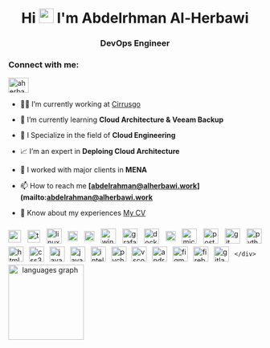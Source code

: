 
<h1 align="center">Hi <img src="https://github.com/sciencepal/sciencepal/blob/master/assets/Hi.gif" width="29px"> I'm Abdelrhman Al-Herbawi</h1>
<h3 align="center">DevOps Engineer</h3>

<!--<p align="left"> <a href="https://github.com/ryo-ma/github-profile-trophy"><img src="https://github-profile-trophy.vercel.app/?username=abda616" alt="abda616" /></a> </p>-->

<h3 align="left">Connect with me:</h3>
<p align="left">
<a href="https://linkedin.com/in/aherbawi" target="blank"><img align="center" src="https://raw.githubusercontent.com/rahuldkjain/github-profile-readme-generator/master/src/images/icons/Social/linked-in-alt.svg" alt="aherbawi" height="30" width="40" /></a>
<!-- <a href="https://www.hackerrank.com/@" target="blank"><img align="center" src="https://raw.githubusercontent.com/rahuldkjain/github-profile-readme-generator/master/src/images/icons/Social/hackerrank.svg" alt="@" height="30" width="40" /></a>
<a href="https://codeforces.com/profile/" target="blank"><img align="center" src="https://raw.githubusercontent.com/rahuldkjain/github-profile-readme-generator/master/src/images/icons/Social/codeforces.svg" alt="" height="30" width="40" /></a>
<a href="https://www.leetcode.com/" target="blank"><img align="center" src="https://raw.githubusercontent.com/rahuldkjain/github-profile-readme-generator/master/src/images/icons/Social/leet-code.svg" alt="" height="30" width="40" /></a> -->
</p>

- 🧑‍💻 I’m currently working at [Cirrusgo](https://cirrusgo.com)

- 🌱 I’m currently learning **Cloud Architecture & Veeam Backup**

- 🤖 I Specialize in the field of **Cloud Engineering**

- 📈 I’m an expert in **Deploing Cloud Architecture**

- 🤝 I worked with major clients in **MENA**

- 📫 How to reach me **[abdelrahman@alherbawi.work](mailto:abdelrahman@alherbawi.work**

- 📄 Know about my experiences [My CV](https://alherbawi.work)


###

<div style="display: flex;justify-content: space-between;align-content: center;flex-wrap: wrap;flex-direction: row;align-items: center;column-gap: 10px;">
        <img src="https://static.cdnlogo.com/logos/a/19/aws.svg" height="25" alt="aws logo"/>
        <img src="https://static.cdnlogo.com/logos/t/40/terraform.svg" height="25" alt="terraform logo"/>
        <img src="https://cdn.jsdelivr.net/gh/devicons/devicon/icons/linux/linux-original.svg" height="30" alt="linux logo"/>
        <img src="https://static.cdnlogo.com/logos/u/81/ubuntu.svg" height="20" alt="ubuntu logo"/>
        <img src="https://static.cdnlogo.com/logos/m/82/macos-wordmark-2017.svg"height="20" alt="macos logo"/>
        <img src="https://cdn.jsdelivr.net/gh/devicons/devicon/icons/windows8/windows8-original.svg" height="30" alt="windows8 logo"/>
        <img src="https://static.cdnlogo.com/logos/g/64/grafana.svg" height="30" alt="grafana logo"/>
        <img src="https://cdn.jsdelivr.net/gh/devicons/devicon/icons/docker/docker-original.svg" height="30" alt="docker logo">
        <img src="https://cdn.brandfetch.io/idVHk_jeH3/theme/dark/logo.svg?c=1bxid64Mup7aczewSAYMX&t=1693285842506" height="20" alt="veeam">
        <img src="https://cdn.jsdelivr.net/gh/devicons/devicon/icons/microsoftsqlserver/microsoftsqlserver-plain.svg" height="30" alt="microsoftsqlserver logo"/>
        <img src="https://cdn.simpleicons.org/postman/FF6C37" height="30" alt="postman logo"  />
        <img src="https://cdn.jsdelivr.net/gh/devicons/devicon/icons/git/git-original.svg" height="30" alt="git logo"  />
        <img src="https://cdn.jsdelivr.net/gh/devicons/devicon/icons/python/python-original.svg" height="30" alt="python logo"  />
        <img src="https://cdn.jsdelivr.net/gh/devicons/devicon/icons/html5/html5-original.svg" height="30" alt="html5 logo"  />
        <img src="https://cdn.simpleicons.org/css3/1572B6" height="30" alt="css3 logo"  />
        <img src="https://cdn.jsdelivr.net/gh/devicons/devicon/icons/javascript/javascript-original.svg" height="30" alt="javascript logo"  />
        <img src="https://cdn.jsdelivr.net/gh/devicons/devicon/icons/java/java-original.svg" height="30" alt="java logo"  />
        <img src="https://cdn.jsdelivr.net/gh/devicons/devicon/icons/intellij/intellij-original.svg" height="30" alt="intellij logo"  />
        <img src="https://cdn.jsdelivr.net/gh/devicons/devicon/icons/pycharm/pycharm-original.svg" height="30" alt="pycharm logo"  />
        <img src="https://cdn.jsdelivr.net/gh/devicons/devicon/icons/vscode/vscode-original.svg" height="30" alt="vscode logo"  />
        <img src="https://cdn.jsdelivr.net/gh/devicons/devicon/icons/androidstudio/androidstudio-original.svg" height="30" alt="android studio logo"  />
        <img src="https://cdn.jsdelivr.net/gh/devicons/devicon/icons/figma/figma-original.svg" height="30" alt="figma logo"  />
        <img src="https://cdn.jsdelivr.net/gh/devicons/devicon/icons/firebase/firebase-plain.svg" height="30" alt="firebase logo"  />
        <img src="https://cdn.jsdelivr.net/gh/devicons/devicon/icons/gitlab/gitlab-original.svg" height="30" alt="gitlab logo"  />

    </div>

###

<div align="center">
  <img src="https://github-readme-stats.vercel.app/api/top-langs?username=abda616&locale=en&hide_title=false&layout=compact&card_width=320&langs_count=10&theme=dracula&hide_border=false" height="150" alt="languages graph"  />
</div>

###



###



<br clear="both">



###
